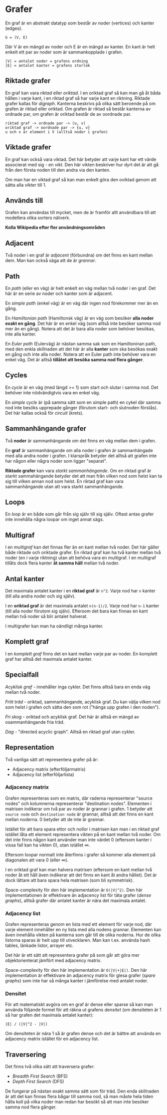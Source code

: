 # Grafer

En graf är en abstrakt datatyp som består av noder (vertices) och kanter (edges).

    G = (V, E)

Där V är en mängd av noder och E är en mängd av kanter. En kant är helt enkelt ett par av noder som är sammankopplade i grafen.

    |V| = antalet noder = grafens ordning
    |E| = antalet kanter = grafens storlek

## Riktade grafer

En graf kan vara *riktad* eller *oriktad*. I en oriktad graf så kan man gå åt båda hållen i varje kant, i en riktad graf så har varje kant en riktning. Riktade grafer kallas för *digraph*. Kanterna beskrivs på olika sätt beroende på om grafen är riktad eller oriktad. Om grafen är riktad så består kanterna av ordnade par, om grafen är oriktad består de av oordnade par.

    riktad graf -> ordnade par -> (u, v)
    oriktad graf -> oordnade par -> {u, v}
    u och v är element i V (alltså noder i grafen)

## Viktade grafer

En graf kan också vara viktad. Det här betyder att varje kant har ett värde associerat med sig - en *vikt*. Den här vikten beskriver hur dyrt det är att gå från den första noden till den andra via den kanten.

Om man har en viktad graf så kan man enkelt göra den oviktad genom att sätta alla vikter till 1.

## Används till

Grafen kan användas till mycket, men de är framför allt användbara till att modellera olika sorters nätverk.

**Kolla Wikipedia efter fler användningsområden**

## Adjacent

Två noder i en graf är *adjacent* (förbundna) om det finns en kant mellan dem. Man kan också säga att de är *grannar*.

## Path

En *path* (eller en väg) är helt enkelt en väg mellan två noder i en graf. Det här är en serie av noder och kanter som är adjacent.

En *simple path* (enkel väg) är en väg där ingen nod förekommer mer än en gång. 

En *Hamiltonian path* (Hamiltonsk väg) är en väg som besöker **alla noder exakt en gång**. Det här är en enkel väg (som alltså inte besöker samma nod mer än en gång). Notera att det är bara alla noder som behöver besökas, inte alla kanter.

En *Euler path* (Eulerväg) är nästan samma sak som en Hamiltoninan path, med den enkla skillnaden att det här är alla **kanter** som ska besökas exakt en gång och inte alla noder. Notera att en Euler path inte behöver vara en enkel väg. Det är alltså **tillåtet att besöka samma nod flera gånger**.

## Cycles

En *cycle* är en väg (med längd >= 1) som start och slutar i samma nod. Det behöver inte nödvändigtvis vara en enkel väg.

En *simple cycle* är (på samma sätt som en simple path) en cykel där samma nod inte besöks upprepade gånger (förutom start- och slutnoden förstås). Det här kallas också för *circuit* (krets).

## Sammanhängande grafer

Två **noder** är sammanhängande om det finns en väg mellan dem i grafen. 

En **graf** är sammanhängande om alla noder i grafen är sammanhängade med alla andra noder i grafen. I klarspråk betyder det alltså att grafen inte har någon eller några noder som ligger "separat".

**Riktade grafer** kan vara *starkt sammanhängande*. Om en riktad graf är starkt sammahängande betyder det att man från vilken nod som helst kan ta sig till vilken annan nod som helst. En riktad graf kan vara sammanhängande utan att vara starkt sammanhängande.

## Loops

En *loop* är en både som går från sig själv till sig själv. Oftast antas grafer inte innehålla några loopar om inget annat sägs.

## Multigraf

I en *multigraf* kan det finnas fler än en kant mellan två noder. Det här gäller både riktade och oriktade grafer. En riktad graf kan ha två kanter mellan två noder (en i varje riktning) utan att behöva vara en multigraf. I en multigraf tillåts dock flera kanter **åt samma håll** mellan två noder.

## Antal kanter

Det maximala antalet kanter i en **riktad graf** är `n^2`. Varje nod har `n` kanter (till alla andra noder och sig själv).

I en **oriktad graf** är det maximala antalet `n(n-1)/2`. Varje nod har `n-1` kanter (till alla noder förutom sig själv). Eftersom det bara kan finnas en kant mellan två noder så blir antalet halverat.

I multigrafer kan man ha oändligt många kanter.

## Komplett graf

I en *komplett graf* finns det en kant mellan varje par av noder. En komplett graf har alltså det maximala antalet kanter.

## Specialfall

*Acyklisk graf* - innehåller inga cykler. Det finns alltså bara en enda väg mellan två noder.

*Fritt träd* - oriktad, sammanhängande, acyklisk graf. Du kan välja vilken nod som helst i grafen och sätta den som rot ("hänga upp grafen i den noden").

*Fri skog* - oriktad och acyklisk graf. Det här är alltså en mängd av osammanhängande fria träd.

*Dag* - "directed acyclic graph". Alltså en riktad graf utan cykler.

## Representation

Två vanliga sätt att representera grafer på är:

* Adjacency matrix (efterföljarmatris)
* Adjacency list (efterföljarlista)

### Adjacency matrix

Grafen representeras som en matris, där raderna representerar "source nodes" och kolumnerna representerar "destination nodes". Elementen i matrisen indikerar om två par av noder är grannar i grafen. 1 betyder att `source node` och `destination node` är grannar, alltså att det finns en kant mellan noderna. 0 betyder att de inte är grannar.

Istället för att bara spara ettor och nollor i matrisen kan man i en riktad graf istället låta ett element representera vikten på en kant mellan två noder. Om det inte finns någon kant använder man inte värdet 0 (eftersom kanter i vissa fall kan ha vikten 0), utan istället ∞.

Eftersom loopar normalt inte återfinns i grafer så kommer alla element på diagonalen att vara 0 (eller ∞).

I en oriktad graf kan man halvera matrisen (eftersom en kant mellan två noder åt ett håll även indikerar att det finns en kant åt andra hållet). Det är dock lättare att bara spara hela matrisen (som bli symmetrisk).

Space-complexity för den här implementation är `O(|V|^2)`. Den här implementationen är effektivare än adjacency list för täta grafer (*dense graphs*), alltså grafer där antalet kanter är nära det maximala antalet.

### Adjacency list

Grafen representeras genom en lista med ett element för varje nod, där varje element innehåller en ny lista med alla nodens grannar. Elementen kan även innehålla vikten på kanterna som går till de olika noderna. Hur de olika listorna sparas är helt upp till utvecklaren. Man kan t.ex. använda hash tables, länkade listor, arrayer etc.

Det här är ett sätt att representera grafer på som går att göra mer objektorienterat jämfört med adjacency matrix.

Space-complexity för den här implementation är `O(|V|+|E|)`. Den här implementation är effektivare än adjacency matrix för glesa grafer (*spare graphs*) som inte har så många kanter i jämförelse med antalet noder.

### Densitet

För att matematiskt avgöra om en graf är dense eller sparse så kan man använda följande formel för att räkna ut grafens *densitet* (om densiteten är 1 så har grafen det maximala antalet kanter):

    |E| / (|V|^2 - |V|)

Om densiteten är nära 1 så är grafen dense och det är bättre att använda en adjacency matrix istället för en adjacency list.

## Traversering

Det finns två olika sätt att traversera grafer:

* *Breadth First Search* (BFS)
* *Depth First Search* (DFS)

De fungerar på nästan exakt samma sätt som för träd. Den enda skillnaden är att det kan finnas flera bågar till samma nod, så man måste hela tiden hålla koll på vilka noder man redan har besökt så att man inte besöker samma nod flera gånger.

